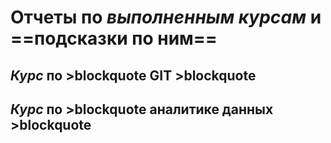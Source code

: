 # **Отчеты** по *выполненным курсам* и ==подсказки по ним== 

## _Курс_ по >blockquote GIT >blockquote 




## _Курс_ по >blockquote аналитике данных >blockquote 